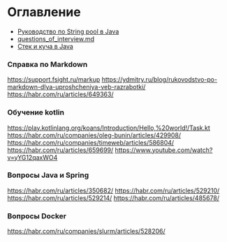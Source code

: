 # Оглавление
<!-- TOC -->

* [Руководство по String pool в Java](assets%2Fguide%2Fstring_pool_in_java.md)
* [questions_of_interview.md](assets%2Fguide%2Fquestions_of_interview.md)
* [Стек и куча в Java](assets%2Fguide%2Fstack_and_heap_in_java.md)

<!-- TOC -->

[comment]: <> (Your comment text)



### Справка по Markdown
https://support.fsight.ru/markup
https://ydmitry.ru/blog/rukovodstvo-po-markdown-dlya-uproshcheniya-veb-razrabotki/
https://habr.com/ru/articles/649363/



### Обучение kotlin
https://play.kotlinlang.org/koans/Introduction/Hello,%20world!/Task.kt
https://habr.com/ru/companies/oleg-bunin/articles/429908/
https://habr.com/ru/companies/timeweb/articles/586804/
https://habr.com/ru/articles/659699/
https://www.youtube.com/watch?v=yYG12qaxWO4


### Вопросы Java и Spring
https://habr.com/ru/articles/350682/
https://habr.com/ru/articles/529210/
https://habr.com/ru/articles/529214/
https://habr.com/ru/articles/485678/

### Вопросы Docker
https://habr.com/ru/companies/slurm/articles/528206/
